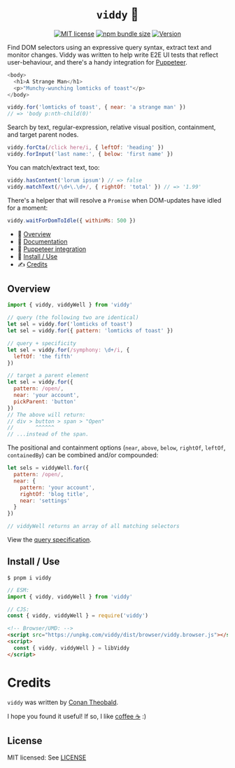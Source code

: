 <h1 align="center"><code>viddy</code> 🍊</h1>

<p align="center">
  <a href="https://github.com/shuckster/viddy/blob/master/LICENSE">
    <img
      alt="MIT license"
      src="https://img.shields.io/npm/l/viddy?style=plastic"
    /></a>
  <a href="https://bundlephobia.com/result?p=viddy">
    <img
      alt="npm bundle size"
      src="https://img.shields.io/bundlephobia/minzip/viddy?style=plastic"
    /></a>
  <a href="https://www.npmjs.com/package/viddy">
    <img
      alt="Version"
      src="https://img.shields.io/npm/v/viddy?style=plastic"
    /></a>
</p>

Find DOM selectors using an expressive query syntax, extract text and monitor changes. Viddy was written to help write E2E UI tests that reflect user-behaviour, and there's a handy integration for [Puppeteer](https://github.com/shuckster/viddy/wiki/Puppeteer-Integration).

```js
<body>
  <h1>A Strange Man</h1>
  <p>"Munchy-wunching lomticks of toast"</p>
</body>

viddy.for('lomticks of toast', { near: 'a strange man' })
// => 'body p:nth-child(0)'
```

Search by text, regular-expression, relative visual position, containment, and target parent nodes.

```js
viddy.forCta(/click here/i, { leftOf: 'heading' })
viddy.forInput('last name:', { below: 'first name' })
```

You can match/extract text, too:

```js
viddy.hasContent('lorum ipsum') // => false
viddy.matchText(/\d+\.\d+/, { rightOf: 'total' }) // => '1.99'
```

There's a helper that will resolve a `Promise` when DOM-updates have idled for a moment:

```js
viddy.waitForDomToIdle({ withinMs: 500 })
```

- 👀 [Overview](#overview)
- 📖 [Documentation](https://github.com/shuckster/viddy/wiki)
- 🤡 [Puppeteer integration](https://github.com/shuckster/viddy/wiki/Puppeteer-Integration)
- 📀 [Install / Use](#install--use)
- ✍️ [Credits](#credits)

## Overview

```js
import { viddy, viddyWell } from 'viddy'

// query (the following two are identical)
let sel = viddy.for('lomticks of toast')
let sel = viddy.for({ pattern: 'lomticks of toast' })

// query + specificity
let sel = viddy.for(/symphony: \d+/i, {
  leftOf: 'the fifth'
})

// target a parent element
let sel = viddy.for({
  pattern: /open/,
  near: 'your account',
  pickParent: 'button'
})
// The above will return:
// div > button > span > "Open"
//       ^^^^^^
// ...instead of the span.
```

The positional and containment options (`near`, `above`, `below`, `rightOf`, `leftOf`, `containedBy`) can be combined and/or compounded:

```js
let sels = viddyWell.for({
  pattern: /open/,
  near: {
    pattern: 'your account',
    rightOf: 'blog title',
    near: 'settings'
  }
})

// viddyWell returns an array of all matching selectors
```

View the [query specification](https://github.com/shuckster/viddy/wiki#query-specification).

## Install / Use

```
$ pnpm i viddy
```

```js
// ESM:
import { viddy, viddyWell } from 'viddy'

// CJS:
const { viddy, viddyWell } = require('viddy')
```

```html
<!-- Browser/UMD: -->
<script src="https://unpkg.com/viddy/dist/browser/viddy.browser.js"></script>
<script>
  const { viddy, viddyWell } = libViddy
</script>
```

# Credits

`viddy` was written by [Conan Theobald](https://github.com/shuckster/).

I hope you found it useful! If so, I like [coffee ☕️](https://www.buymeacoffee.com/shuckster) :)

## License

MIT licensed: See [LICENSE](LICENSE)
